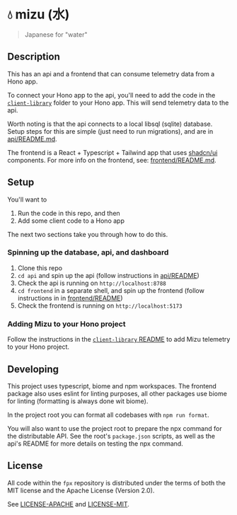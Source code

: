 # 💧 mizu (水)

> Japanese for "water"

## Description

This has an api and a frontend that can consume telemetry data from a Hono app.

To connect your Hono app to the api, you'll need to add the code in the [`client-library`](./client-library) folder to your Hono app. This will send telemetry data to the api.

Worth noting is that the api connects to a local libsql (sqlite) database. Setup steps for this are simple (just need to run migrations), and are in [api/README.md](./api/README.md).

The frontend is a React + Typescript + Tailwind app that uses [shadcn/ui](https://ui.shadcn.com/) components. For more info on the frontend, see: [frontend/README.md](./frontend/README.md).

## Setup

You'll want to

1. Run the code in this repo, and then
2. Add some client code to a Hono app

The next two sections take you through how to do this.

### Spinning up the database, api, and dashboard

1. Clone this repo
1. `cd api` and spin up the api (follow instructions in [api/README](./api/README.md))
1. Check the api is running on `http://localhost:8788`
1. `cd frontend` in a separate shell, and spin up the frontend (follow instructions in in [frontend/README](./frontend/README.md))
1. Check the frontend is running on `http://localhost:5173`

### Adding Mizu to your Hono project

Follow the instructions in the [`client-library` README](./client-library/README.md) to add Mizu telemetry to your Hono project.

## Developing

This project uses typescript, biome and npm workspaces. The frontend package also uses eslint for linting purposes, all other packages use biome for linting (formatting is always done wit biome).

In the project root you can format all codebases with `npm run format`.

You will also want to use the project root to prepare the npx command for the distributable API. See the root's `package.json` scripts, as well as the api's README for more details on testing the npx command.

## License

All code within the `fpx` repository is distributed under the terms of
both the MIT license and the Apache License (Version 2.0).

See [LICENSE-APACHE](LICENSE-APACHE) and [LICENSE-MIT](LICENSE-MIT).
